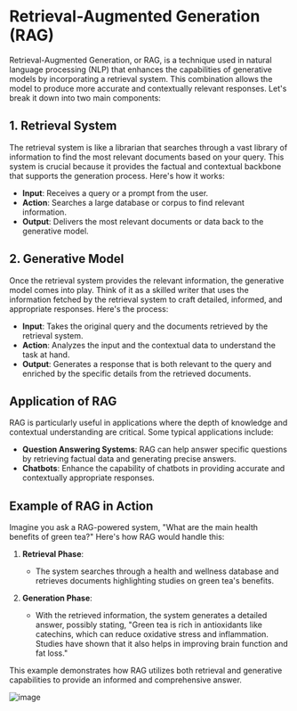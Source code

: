 # Retrieval-Augmented Generation (RAG)

Retrieval-Augmented Generation, or RAG, is a technique used in natural language processing (NLP) that enhances the capabilities of generative models by incorporating a retrieval system. This combination allows the model to produce more accurate and contextually relevant responses. Let's break it down into two main components:

## 1. Retrieval System

The retrieval system is like a librarian that searches through a vast library of information to find the most relevant documents based on your query. This system is crucial because it provides the factual and contextual backbone that supports the generation process. Here's how it works:

- **Input**: Receives a query or a prompt from the user.
- **Action**: Searches a large database or corpus to find relevant information.
- **Output**: Delivers the most relevant documents or data back to the generative model.

## 2. Generative Model

Once the retrieval system provides the relevant information, the generative model comes into play. Think of it as a skilled writer that uses the information fetched by the retrieval system to craft detailed, informed, and appropriate responses. Here's the process:

- **Input**: Takes the original query and the documents retrieved by the retrieval system.
- **Action**: Analyzes the input and the contextual data to understand the task at hand.
- **Output**: Generates a response that is both relevant to the query and enriched by the specific details from the retrieved documents.

## Application of RAG

RAG is particularly useful in applications where the depth of knowledge and contextual understanding are critical. Some typical applications include:

- **Question Answering Systems**: RAG can help answer specific questions by retrieving factual data and generating precise answers.
- **Chatbots**: Enhance the capability of chatbots in providing accurate and contextually appropriate responses.

## Example of RAG in Action

Imagine you ask a RAG-powered system, "What are the main health benefits of green tea?" Here's how RAG would handle this:

1. **Retrieval Phase**:
   - The system searches through a health and wellness database and retrieves documents highlighting studies on green tea's benefits.
   
2. **Generation Phase**:
   - With the retrieved information, the system generates a detailed answer, possibly stating, "Green tea is rich in antioxidants like catechins, which can reduce oxidative stress and inflammation. Studies have shown that it also helps in improving brain function and fat loss."

This example demonstrates how RAG utilizes both retrieval and generative capabilities to provide an informed and comprehensive answer.

![image](https://github.com/Ramachetan/generative-ai-for-beginners/assets/24260211/e62a97a3-d567-47b5-9d95-67baa8cd937c)

